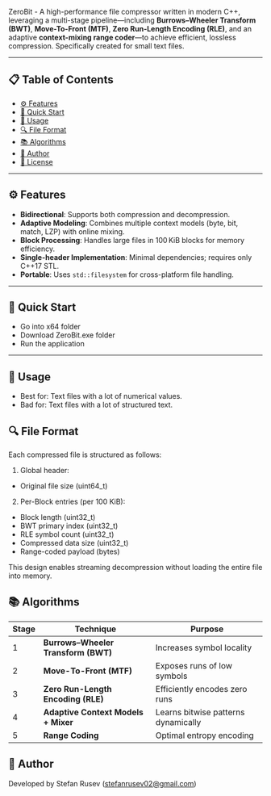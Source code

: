 ZeroBit - A high-performance file compressor written in modern C++, leveraging a multi-stage pipeline—including **Burrows–Wheeler Transform (BWT)**, **Move-To-Front (MTF)**, **Zero Run-Length Encoding (RLE)**, and an adaptive **context-mixing range coder**—to achieve efficient, lossless compression. Specifically created for small text files.

---

## 📋 Table of Contents

- [⚙️ Features](#️-features)
- [🚀 Quick Start](#-quick-start)
- [📂 Usage](#-usage)
- [🔍 File Format](#-file-format)
- [📚 Algorithms](#-algorithms)
- [👤 Author](#-author)
- [📄 License](#-license)

---

## ⚙️ Features

- **Bidirectional**: Supports both compression and decompression.
- **Adaptive Modeling**: Combines multiple context models (byte, bit, match, LZP) with online mixing.
- **Block Processing**: Handles large files in 100 KiB blocks for memory efficiency.
- **Single-header Implementation**: Minimal dependencies; requires only C++17 STL.
- **Portable**: Uses `std::filesystem` for cross-platform file handling.

---

## 🚀 Quick Start

- Go into x64 folder
- Download ZeroBit.exe folder
- Run the application

---

## 📂 Usage

- Best for: Text files with a lot of numerical values.
- Bad for: Text files with a lot of structured text.

## 🔍 File Format

Each compressed file is structured as follows:

1. Global header:
- Original file size (uint64_t)

2. Per-Block entries (per 100 KiB):
- Block length (uint32_t)
- BWT primary index (uint32_t)
- RLE symbol count (uint32_t)
- Compressed data size (uint32_t)
- Range-coded payload (bytes)

This design enables streaming decompression without loading the entire file into memory.

## 📚 Algorithms

| Stage | Technique                              | Purpose                             |
|-------|----------------------------------------|-------------------------------------|
| 1     | **Burrows–Wheeler Transform (BWT)**    | Increases symbol locality           |
| 2     | **Move-To-Front (MTF)**                | Exposes runs of low symbols         |
| 3     | **Zero Run-Length Encoding (RLE)**     | Efficiently encodes zero runs       |
| 4     | **Adaptive Context Models + Mixer**    | Learns bitwise patterns dynamically |
| 5     | **Range Coding**                       | Optimal entropy encoding            |

## 👤 Author
Developed by Stefan Rusev (stefanrusev02@gmail.com)